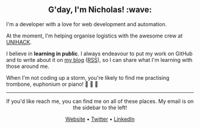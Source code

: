 <h2 align="center">G'day, I'm Nicholas! :wave:</h2>

I'm a developer with a love for web development and automation.

At the moment, I'm helping organise logistics with the awesome crew at [UNIHACK](https://unihack.net).

I believe in **learning in public**. I always endeavour to put my work on GitHub and to write about it on [my blog](https://nicholas.cloud/blog/) ([RSS](https://nicholas.cloud/rss/)), so I can share what I'm learning with those around me.

When I'm not coding up a storm, you're likely to find me practising trombone, euphonium or piano! :musical_note: :musical_note: :musical_note:

---

<p align="center">If you'd like reach me, you can find me on all of these places. My email is on the sidebar to the left!</p>

<p align="center">
  <a href="https://nicholas.cloud/">Website</a> &bull;
  <a href="https://twitter.com/nchlswhttkr">Twitter</a> &bull;
  <a href="https://linkedin.com/in/nchlswhttkr/">LinkedIn</a>
</p>
